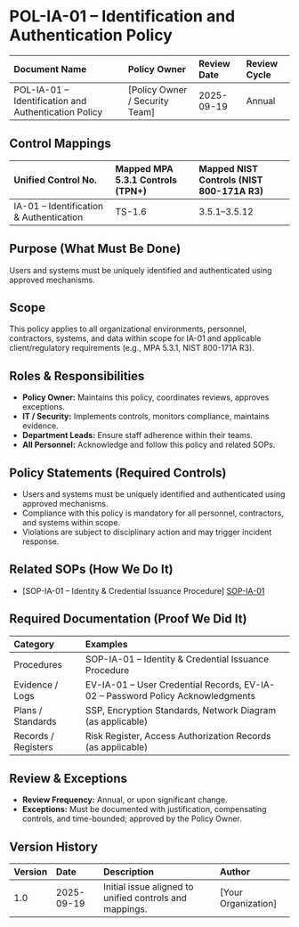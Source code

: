 # POL-IA-01 – Identification and Authentication Policy

| Document Name | Policy Owner | Review Date | Review Cycle |
| :---- | :---- | :---- | :---- |
| POL-IA-01 – Identification and Authentication Policy | [Policy Owner / Security Team] | 2025-09-19 | Annual |

## Control Mappings
| Unified Control No. | Mapped MPA 5.3.1 Controls (TPN+) | Mapped NIST Controls (NIST 800-171A R3) |
| :---- | :---- | :---- |
| IA-01 – Identification & Authentication | TS-1.6 | 3.5.1–3.5.12 |

## Purpose (What Must Be Done)
Users and systems must be uniquely identified and authenticated using approved mechanisms.

## Scope
This policy applies to all organizational environments, personnel, contractors, systems, and data within scope for IA-01 and applicable client/regulatory requirements (e.g., MPA 5.3.1, NIST 800-171A R3).

## Roles & Responsibilities
- **Policy Owner:** Maintains this policy, coordinates reviews, approves exceptions.
- **IT / Security:** Implements controls, monitors compliance, maintains evidence.
- **Department Leads:** Ensure staff adherence within their teams.
- **All Personnel:** Acknowledge and follow this policy and related SOPs.

## Policy Statements (Required Controls)
- Users and systems must be uniquely identified and authenticated using approved mechanisms.
- Compliance with this policy is mandatory for all personnel, contractors, and systems within scope.
- Violations are subject to disciplinary action and may trigger incident response.

## Related SOPs (How We Do It)
- [SOP-IA-01 – Identity & Credential Issuance Procedure] [SOP-IA-01]

## Required Documentation (Proof We Did It)
| Category | Examples |
| :-- | :-- |
| Procedures | SOP-IA-01 – Identity & Credential Issuance Procedure |
| Evidence / Logs | EV-IA-01 – User Credential Records, EV-IA-02 – Password Policy Acknowledgments |
| Plans / Standards | SSP, Encryption Standards, Network Diagram (as applicable) |
| Records / Registers | Risk Register, Access Authorization Records (as applicable) |

## Review & Exceptions
- **Review Frequency:** Annual, or upon significant change.
- **Exceptions:** Must be documented with justification, compensating controls, and time-bounded; approved by the Policy Owner.

## Version History
| Version | Date | Description | Author |
| :-- | :-- | :-- | :-- |
| 1.0 | 2025-09-19 | Initial issue aligned to unified controls and mappings. | [Your Organization] |

[SOP-IA-01]: ../standards_and_sops/SOP-IA-01_Identity_Credential_Issuance_Procedure.md
[EV-IA-01]: ../evidence/EV-IA-01_User_Credential_Records.md
[EV-IA-02]: ../evidence/EV-IA-02_Password_Policy_Acknowledgments.md
